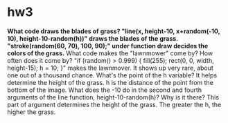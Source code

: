 # hw3
<b>
What code draws the blades of grass?
<b/>
"line(x, height-10, x+random(-10, 10), height-10-random(h))" draws the blades of the grass.</b>
"stroke(random(60, 70), 100, 90);" under function draw decides the colors of the grass.</b>
What code makes the "lawnmower" come by? How often does it come by?</b>
"if (random() > 0.999) {
    fill(255);
    rect(0, 0, width, height-15);
    h = 10;
  }" makes the lawnmover. It shows up very rare, about one out of a thousand chance.</b>
What's the point of the h variable?</b>
It helps determine the height of the grass. h is the distance of the point from the bottom of the image.
What does the -10 do in the second and fourth arguments of the line function, height-10-random(h)? Why is it there?</b>
This part of argument determines the height of the grass. The greater the h, the higher the grass.
